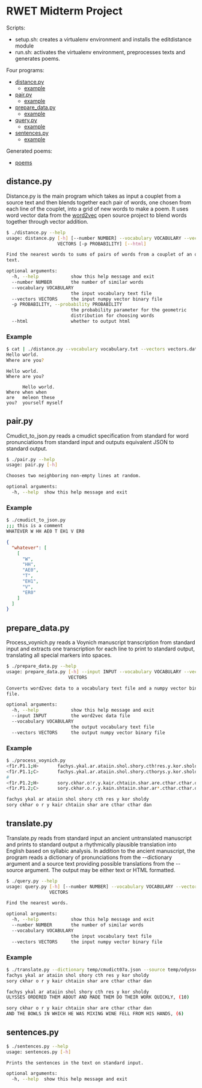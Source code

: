 # RWET Midterm Project

Scripts:
* setup.sh: creates a virtualenv environment and installs the editdistance module
* run.sh: activates the virtualenv environment, preprocesses texts and generates poems.

Four programs:
* [distance.py](https://github.com/robertsdionne/rwet/tree/master/midterm#cleanup_textpy)
    * [example](https://github.com/robertsdionne/rwet/tree/master/midterm#example)
* [pair.py](https://github.com/robertsdionne/rwet/tree/master/midterm#cmudict_to_jsonpy)
    * [example](https://github.com/robertsdionne/rwet/tree/master/midterm#example-1)
* [prepare_data.py](https://github.com/robertsdionne/rwet/tree/master/midterm#process_voynichpy)
    * [example](https://github.com/robertsdionne/rwet/tree/master/midterm#example-2)
* [query.py](https://github.com/robertsdionne/rwet/tree/master/midterm#translatepy)
    * [example](https://github.com/robertsdionne/rwet/tree/master/midterm#example-3)
* [sentences.py](https://github.com/robertsdionne/rwet/tree/master/midterm#translatepy)
    * [example](https://github.com/robertsdionne/rwet/tree/master/midterm#translatepy)

Generated poems:
* [poems](http://robertsdionne.github.io/rwet/final/)

## distance.py

Distance.py is the main program which takes as input a couplet from a source text and then blends
together each pair of words, one chosen from each line of the couplet, into a grid of new words to
make a poem. It uses word vector data from the [word2vec](https://code.google.com/p/word2vec/)
open source project to blend words together through vector addition.

```bash
$ ./distance.py --help
usage: distance.py [-h] [--number NUMBER] --vocabulary VOCABULARY --vectors
                   VECTORS [-p PROBABILITY] [--html]

Find the nearest words to sums of pairs of words from a couplet of an original
text.

optional arguments:
  -h, --help            show this help message and exit
  --number NUMBER       the number of similar words
  --vocabulary VOCABULARY
                        the input vocabulary text file
  --vectors VECTORS     the input numpy vector binary file
  -p PROBABILITY, --probability PROBABILITY
                        the probability parameter for the geometric
                        distribution for choosing words
  --html                whether to output html
```

### Example

```bash
$ cat | ./distance.py --vocabulary vocabulary.txt --vectors vectors.dat
Hello world.
Where are you?
```
```
Hello world.
Where are you?

      Hello world.
Where when when
are   meleon these
you?  yourself myself
```

## pair.py

Cmudict_to_json.py reads a cmudict specification from standard for word pronunciations from standard
input and outputs equivalent JSON to standard output.

```bash
$ ./pair.py --help
usage: pair.py [-h]

Chooses two neighboring non-empty lines at random.

optional arguments:
  -h, --help  show this help message and exit
```

### Example

```bash
$ ./cmudict_to_json.py 
;;; this is a comment
WHATEVER W HH AE0 T EH1 V ER0
```
```json
{
  "whatever": [
    [
      "W", 
      "HH", 
      "AE0", 
      "T", 
      "EH1", 
      "V", 
      "ER0"
    ]
  ]
}
```

## prepare_data.py

Process_voynich.py reads a Voynich manuscript transcription from standard input and extracts one
transcription for each line to print to standard output, translating all special markers into
spaces.

```bash
$ ./prepare_data.py --help
usage: prepare_data.py [-h] --input INPUT --vocabulary VOCABULARY --vectors
                       VECTORS

Converts word2vec data to a vocabulary text file and a numpy vector binary
file.

optional arguments:
  -h, --help            show this help message and exit
  --input INPUT         the word2vec data file
  --vocabulary VOCABULARY
                        the output vocabulary text file
  --vectors VECTORS     the output numpy vector binary file
```

### Example

```bash
$ ./process_voynich.py 
<f1r.P1.1;H>       fachys.ykal.ar.ataiin.shol.shory.cth!res.y.kor.sholdy!-
<f1r.P1.1;C>       fachys.ykal.ar.ataiin.shol.shory.cthorys.y.kor.sholdy!-
#
<f1r.P1.2;H>       sory.ckhar.o!r.y.kair.chtaiin.shar.are.cthar.cthar.dan!-
<f1r.P1.2;C>       sory.ckhar.o.r.y.kain.shtaiin.shar.ar*.cthar.cthar.dan!-
```
```bash
fachys ykal ar ataiin shol shory cth res y kor sholdy  
sory ckhar o r y kair chtaiin shar are cthar cthar dan
```

## translate.py

Translate.py reads from standard input an ancient untranslated manuscript and prints to standard
output a rhythmically plausible translation into English based on syllabic analysis. In addition to
the ancient manuscript, the program reads a dictionary of pronunciations from the --dictionary
argument and a source text providing possible translations from the --source argument. The output
may be either text or HTML formatted.

```bash
$ ./query.py --help
usage: query.py [-h] [--number NUMBER] --vocabulary VOCABULARY --vectors
                VECTORS

Find the nearest words.

optional arguments:
  -h, --help            show this help message and exit
  --number NUMBER       the number of similar words
  --vocabulary VOCABULARY
                        the input vocabulary text file
  --vectors VECTORS     the input numpy vector binary file
```

### Example

```bash
$ ./translate.py --dictionary temp/cmudict07a.json --source temp/odyssey.txt
fachys ykal ar ataiin shol shory cth res y kor sholdy  
sory ckhar o r y kair chtaiin shar are cthar cthar dan
```
```bash
fachys ykal ar ataiin shol shory cth res y kor sholdy
ULYSSES ORDERED THEM ABOUT AND MADE THEM DO THEIR WORK QUICKLY, (10)

sory ckhar o r y kair chtaiin shar are cthar cthar dan
AND THE BOWLS IN WHICH HE WAS MIXING WINE FELL FROM HIS HANDS, (6)
```

## sentences.py

```bash
$ ./sentences.py --help
usage: sentences.py [-h]

Prints the sentences in the text on standard input.

optional arguments:
  -h, --help  show this help message and exit
```
